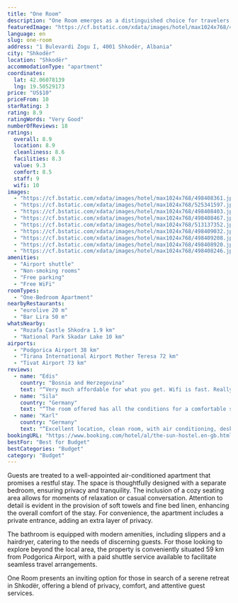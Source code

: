 ```yaml
---
title: "One Room"
description: "One Room emerges as a distinguished choice for travelers seeking comfort and convenience in Shkodër, located just 47 km from the Port of Bar."
featuredImage: "https://cf.bstatic.com/xdata/images/hotel/max1024x768/498408361.jpg?k=410af3700e020f949699fbb12dc58d91a80b9aa1f210701c5a6db27d527fc05b&o=&hp=1"
language: en
slug: one-room
address: "1 Bulevardi Zogu I, 4001 Shkodër, Albania"
city: "Shkodër"
location: "Shkodër"
accommodationType: "apartment"
coordinates:
  lat: 42.06078139
  lng: 19.50529173
price: "US$10"
priceFrom: 10
starRating: 3
rating: 8.9
ratingWords: "Very Good"
numberOfReviews: 18
ratings:
  overall: 8.9
  location: 8.9
  cleanliness: 8.6
  facilities: 8.3
  value: 9.3
  comfort: 8.5
  staff: 9
  wifi: 10
images:
  - "https://cf.bstatic.com/xdata/images/hotel/max1024x768/498408361.jpg?k=410af3700e020f949699fbb12dc58d91a80b9aa1f210701c5a6db27d527fc05b&o=&hp=1"
  - "https://cf.bstatic.com/xdata/images/hotel/max1024x768/525341597.jpg?k=8bf2c0939717c760f12a293e238c28e587ddc85993ec28e716f7fbccd0e83038&o=&hp=1"
  - "https://cf.bstatic.com/xdata/images/hotel/max1024x768/498408403.jpg?k=3a7ec4b9080697eb30641eddca301589966a3ab50d1007ff4aa5a308a74dd5cd&o=&hp=1"
  - "https://cf.bstatic.com/xdata/images/hotel/max1024x768/498408467.jpg?k=e896c5e95ce07aaac86cf6476f2dbe22bb8f1ec3ecbe33ee9c803fefbbe0c3a6&o=&hp=1"
  - "https://cf.bstatic.com/xdata/images/hotel/max1024x768/513137352.jpg?k=d90d60c7a92f2c2838d2fd20b05352754f6597efc6f23191fe99ba0ba8a7c1fc&o=&hp=1"
  - "https://cf.bstatic.com/xdata/images/hotel/max1024x768/498409032.jpg?k=abf26a1033884148efc8cdf7a159553c4967d92d2b883dbec26318758da0a592&o=&hp=1"
  - "https://cf.bstatic.com/xdata/images/hotel/max1024x768/498409208.jpg?k=ffd14be34309bc4c0c7771d835d6aebea62358325193664885fd500bd6648216&o=&hp=1"
  - "https://cf.bstatic.com/xdata/images/hotel/max1024x768/498408920.jpg?k=19271b1a354df6b75475e12184e9e3f9ec92101324c939f702ffe271a718da4b&o=&hp=1"
  - "https://cf.bstatic.com/xdata/images/hotel/max1024x768/498408246.jpg?k=ba3b82ce320b30a8de19ac7b8cbf9a425de3e641f31d27ce97f0f33721c40376&o=&hp=1"
amenities:
  - "Airport shuttle"
  - "Non-smoking rooms"
  - "Free parking"
  - "Free WiFi"
roomTypes:
  - "One-Bedroom Apartment"
nearbyRestaurants:
  - "eurolive 20 m"
  - "Bar Lira 50 m"
whatsNearby:
  - "Rozafa Castle Shkodra 1.9 km"
  - "National Park Skadar Lake 10 km"
airports:
  - "Podgorica Airport 38 km"
  - "Tirana International Airport Mother Teresa 72 km"
  - "Tivat Airport 73 km"
reviews:
  - name: "Edis"
    country: "Bosnia and Herzegovina"
    text: "“Very much affordable for what you get. Wifi is fast. Really kind and fair host. I enjoyed spacious room with everyting that was offered. The best deal yet on my travels. Difficult to beat.”"
  - name: "Sila"
    country: "Germany"
    text: "“The room offered has all the conditions for a comfortable stay. We'll be there. We visited the Rozafa fortress. the view of the city was fantastic. Anyway, our journey is now to *Lepushe*. A fantastic place among the mountains. anyway, it remains...”"
  - name: "Karl"
    country: "Germany"
    text: "“Excellent location, clean room, with air conditioning, desk, shower and private bathroom. Quietness and comfortable living with heating.”"
bookingURL: "https://www.booking.com/hotel/al/the-sun-hostel.en-gb.html?aid=8035640"
bestFor: "Best for Budget"
bestCategories: "Budget"
category: "Budget"
---
```


Guests are treated to a well-appointed air-conditioned apartment that promises a restful stay. The space is thoughtfully designed with a separate bedroom, ensuring privacy and tranquility. The inclusion of a cozy seating area allows for moments of relaxation or casual conversation. Attention to detail is evident in the provision of soft towels and fine bed linen, enhancing the overall comfort of the stay. For convenience, the apartment includes a private entrance, adding an extra layer of privacy.

The bathroom is equipped with modern amenities, including slippers and a hairdryer, catering to the needs of discerning guests. For those looking to explore beyond the local area, the property is conveniently situated 59 km from Podgorica Airport, with a paid shuttle service available to facilitate seamless travel arrangements.

One Room presents an inviting option for those in search of a serene retreat in Shkodër, offering a blend of privacy, comfort, and attentive guest services.
